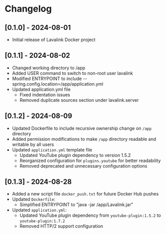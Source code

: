 # Changelog

## [0.1.0] - 2024-08-01
- Initial release of Lavalink Docker project

## [0.1.1] - 2024-08-02
- Changed working directory to /app
- Added USER command to switch to non-root user lavalink
- Modified ENTRYPOINT to include --spring.config.location=/app/application.yml
- Updated application.yml file
	- Fixed indentation issues
	- Removed duplicate sources section under lavalink.server

## [0.1.2] - 2024-08-09
- Updated Dockerfile to include recursive ownership change on `/app` directory
- Added permission modifications to make `/app` directory readable and writable by all users
- Updated `application.yml` template file
  - Updated YouTube plugin dependency to version 1.5.2
  - Reorganized configuration for `plugins.youtube` for better readability
  - Removed deprecated and unnecessary configuration options

## [0.1.3] - 2024-08-28
- Added a new script file `docker_push.txt` for future Docker Hub pushes
- Updated `Dockerfile`:
  - Simplified ENTRYPOINT to "java -jar /app/Lavalink.jar"
- Updated `application.yml`:
  - Updated YouTube plugin dependency from `youtube-plugin:1.5.2` to `youtube-plugin:1.7.2`
  - Removed HTTP/2 support configuration
